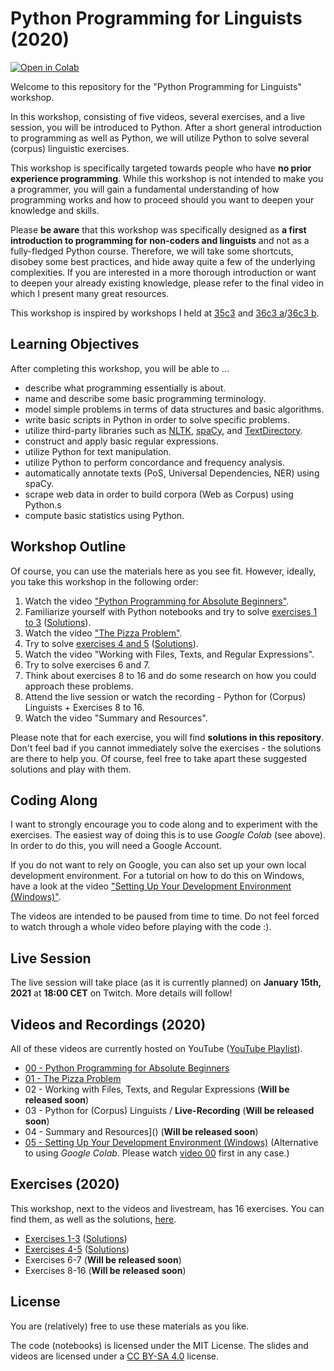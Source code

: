 # Python Programming for Linguists (2020)

[![Open in Colab](https://colab.research.google.com/assets/colab-badge.svg)](https://colab.research.google.com/github/IngoKl/python-programming-for-linguists/)

Welcome to this repository for the "Python Programming for Linguists" workshop.

In this workshop, consisting of five videos, several exercises, and a live session, you will be introduced to Python. After a short general introduction to programming as well as Python, we will utilize Python to solve several (corpus) linguistic exercises.

This workshop is specifically targeted towards people who have **no prior experience programming**. While this workshop is not intended to make you a programmer, you will gain a fundamental understanding of how programming works and how to proceed should you want to deepen your knowledge and skills.

Please **be aware** that this workshop was specifically designed as **a first introduction to programming for non-coders and linguists** and not as a fully-fledged Python course. Therefore, we will take some shortcuts, disobey some best practices, and hide away quite a few of the underlying complexities. If you are interested in a more thorough introduction or want to deepen your already existing knowledge, please refer to the final video in which I present many great resources.

This workshop is inspired by workshops I held at [35c3](https://events.ccc.de/congress/2018/wiki/index.php/Session:(Python)_Programming_for_Absolute_Beginners) and [36c3 a](https://events.ccc.de/congress/2019/wiki/index.php/Session:Python_Programming_for_Absolute_Beginners)/[36c3 b](https://events.ccc.de/congress/2019/wiki/index.php/Session:Introduction_to_Natural_Language_Processing).

## Learning Objectives

After completing this workshop, you will be able to ...

* describe what programming essentially is about.
* name and describe some basic programming terminology.
* model simple problems in terms of data structures and basic algorithms.
* write basic scripts in Python in order to solve specific problems.
* utilize third-party libraries such as [NLTK](https://www.nltk.org), [spaCy](https://spacy.io), and [TextDirectory](https://github.com/IngoKl/textdirectory).
* construct and apply basic regular expressions.
* utilize Python for text manipulation.
* utilize Python to perform concordance and frequency analysis.
* automatically annotate texts (PoS, Universal Dependencies, NER) using spaCy.
* scrape web data in order to build corpora (Web as Corpus) using Python.s
* compute basic statistics using Python.

## Workshop Outline

Of course, you can use the materials here as you see fit. However, ideally, you take this workshop in the following order:

1. Watch the video ["Python Programming for Absolute Beginners"](https://www.youtube.com/watch?v=KwVR2ApP2yk).
2. Familiarize yourself with Python notebooks and try to solve [exercises 1 to 3](https://github.com/IngoKl/python-programming-for-linguists/blob/main/2020/exercises/Exercises%201-3.pdf) ([Solutions](https://github.com/IngoKl/python-programming-for-linguists/blob/main/2020/exercises/Solutions_Exercises_1_3.ipynb)).
3. Watch the video ["The Pizza Problem"](https://www.youtube.com/watch?v=g9tOyVI5B3E).
4. Try to solve [exercises 4 and 5](https://github.com/IngoKl/python-programming-for-linguists/blob/main/2020/exercises/Exercises%204-5.pdf) ([Solutions](https://github.com/IngoKl/python-programming-for-linguists/blob/main/2020/exercises/Solutions_Exercises_4_5.ipynb)).
5. Watch the video "Working with Files, Texts, and Regular Expressions".
6. Try to solve exercises 6 and 7.
7. Think about exercises 8 to 16 and do some research on how you could approach these problems.
8. Attend the live session or watch the recording - Python for (Corpus) Linguists + Exercises 8 to 16.
9. Watch the video "Summary and Resources".

Please note that for each exercise, you will find **solutions in this repository**. Don't feel bad if you cannot immediately solve the exercises - the solutions are there to help you. Of course, feel free to take apart these suggested solutions and play with them.

## Coding Along

I want to strongly encourage you to code along and to experiment with the exercises. The easiest way of doing this is to use *Google Colab* (see above). In order to do this, you will need a Google Account.

If you do not want to rely on Google, you can also set up your own local development environment. For a tutorial on how to do this on Windows, have a look at the video ["Setting Up Your Development Environment (Windows)"](https://www.youtube.com/watch?v=xrXEouns3fg).

The videos are intended to be paused from time to time. Do not feel forced to watch through a whole video before playing with the code :).

## Live Session

The live session will take place (as it is currently planned) on **January 15th, 2021** at **18:00 CET** on Twitch. More details will follow!

## Videos and Recordings (2020)

All of these videos are currently hosted on YouTube ([YouTube Playlist](https://www.youtube.com/playlist?list=PLG6oHk0SZfBxRIegm0QvzDvmumma7grp5)).

* [00 - Python Programming for Absolute Beginners](https://www.youtube.com/watch?v=KwVR2ApP2yk)
* [01 - The Pizza Problem](https://www.youtube.com/watch?v=g9tOyVI5B3E)
* 02 - Working with Files, Texts, and Regular Expressions (**Will be released soon**)
* 03 - Python for (Corpus) Linguists / **Live-Recording** (**Will be released soon**)
* 04 - Summary and Resources]() (**Will be released soon**)
* [05 - Setting Up Your Development Environment (Windows)](https://www.youtube.com/watch?v=xrXEouns3fg) (Alternative to using *Google Colab*. Please watch [video 00](https://www.youtube.com/watch?v=KwVR2ApP2yk) first in any case.)

## Exercises (2020)

This workshop, next to the videos and livestream, has 16 exercises. You can find them, as well as the solutions, [here](https://github.com/IngoKl/python-programming-for-linguists/tree/main/2020/exercises).

* [Exercises 1-3](https://github.com/IngoKl/python-programming-for-linguists/blob/main/2020/exercises/Exercises%201-3.pdf) ([Solutions](https://github.com/IngoKl/python-programming-for-linguists/blob/main/2020/exercises/Solutions_Exercises_1_3.ipynb))
* [Exercises 4-5](https://github.com/IngoKl/python-programming-for-linguists/blob/main/2020/exercises/Exercises%204-5.pdf) ([Solutions](https://github.com/IngoKl/python-programming-for-linguists/blob/main/2020/exercises/Solutions_Exercises_4_5.ipynb))
* Exercises 6-7 (**Will be released soon**)
* Exercises 8-16 (**Will be released soon**)

## License

You are (relatively) free to use these materials as you like.

The code (notebooks) is licensed under the MIT License. The slides and videos are licensed under a [CC BY-SA 4.0](https://creativecommons.org/licenses/by-sa/4.0) license.
